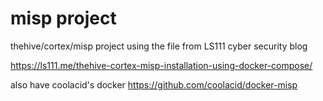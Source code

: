 # misp project
thehive/cortex/misp project 
 using the file from LS111 cyber security blog 
 
 https://ls111.me/thehive-cortex-misp-installation-using-docker-compose/
 
 also have coolacid's docker 
 https://github.com/coolacid/docker-misp
